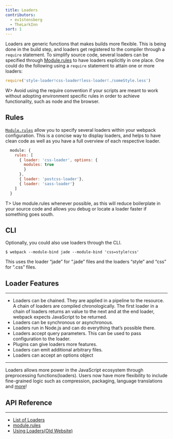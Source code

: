 ```yaml
---
title: Loaders
contributors:
  - ev1stensberg
  - TheLarkInn
sort: 1
---
```


Loaders are generic functions that makes builds more flexible. This is being
done in the build step, and loaders get registered to the compiler through a 
`require` statement. To simplify source code, several loaders can be specified 
through [Module.rules](https://webpack.js.org/configuration/module/#module-rules) 
to have loaders explicitly in one place. One could do the following using 
a `require` statement to attain one or more loaders:

```js
require('style-loader!css-loader!less-loader!./someStyle.less')
```
W> Avoid using the require convention if your scripts are meant to work 
without adopting environment specific rules in order to achieve functionality, 
such as node and the browser.

## Rules

[`Module.rules`](https://webpack.js.org/configuration/module/#module-rules) allow you to specify several loaders within your webpack configuration.
This is a concise way to display loaders, and helps to have clean code as 
well as you have a full overview of each respective loader. 

```js
  module: {
    rules: [
      { loader: 'css-loader', options: {
        modules: true
        }
      },
      { loader: 'postcss-loader'},
      { loader: 'sass-loader'}
    ]
  }
```
T> Use module.rules whenever possible, as this will reduce boilerplate in your 
source code and allows you debug or locate a loader faster if something goes south.

## CLI

Optionally, you could also use loaders through the CLI. 

`$ webpack --module-bind jade --module-bind 'css=style!css'`

This uses the loader “jade” for “.jade” files and the loaders “style” and “css” for “.css” files.

## Loader Features

---
 - Loaders can be chained. They are applied in a pipeline to the resource. A chain
 of loaders are compiled chronologically. The first loader in a chain of loaders 
 returns an value to the next and at the end loader, webpack expects JavaScript
 to be returned.
 - Loaders can be synchronous or asynchronous.
 - Loaders run in Node.js and can do everything that’s possible there.
 - Loaders accept query parameters. This can be used to pass configuration to the loader.
 - Plugins can give loaders more features.
 - Loaders can emit additional arbitrary files.
 - Loaders can accept an options object
 ---
 
Loaders allows more power in the JavaScript ecosystem through preprocessing 
functions(loaders). Users now have more flexibility to include fine-grained logic
such as compression, packaging, language translations and [more](https://webpack.github.io/docs/list-of-loaders.html)!

## API Reference

---
 - [List of Loaders](https://webpack.github.io/docs/list-of-loaders.html)
 - [module.rules](https://webpack.js.org/configuration/module/#module-rules)
 - [Using Loaders(Old Website)](https://webpack.github.io/docs/using-loaders.html)

